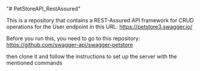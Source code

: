 "# PetStoreAPI_RestAssured" 

This is a repository that contains a REST-Assured API framework for CRUD operations for the User endpoint in this URL: https://petstore3.swagger.io/

Before you run this, you need to go to this repository: https://github.com/swagger-api/swagger-petstore 

then clone it and follow the instructions to set up the server with the mentioned commands

